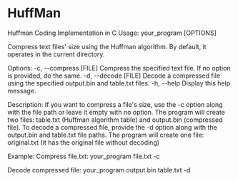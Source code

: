 # HuffMan
Huffman Coding Implementation in C
Usage: your_program [OPTIONS]

Compress text files' size using the Huffman algorithm. By default, it operates in the current directory.

Options:
  -c, --compress [FILE]  Compress the specified text file. If no option is provided, do the same.
  -d, --decode [FILE]    Decode a compressed file using the specified output.bin and table.txt files.
  -h, --help             Display this help message.

Description:
  If you want to compress a file's size, use the -c option along with the file path or leave it empty with no option. The program will create two files: table.txt (Huffman algorithm table) and output.bin (compressed file).
  To decode a compressed file, provide the -d option along with the output.bin and table.txt file paths. The program will create one file: original.txt (it has the original file without decoding)

Example:
  Compress file.txt:
    your_program file.txt -c 

  Decode compressed file:
    your_program output.bin table.txt -d 
